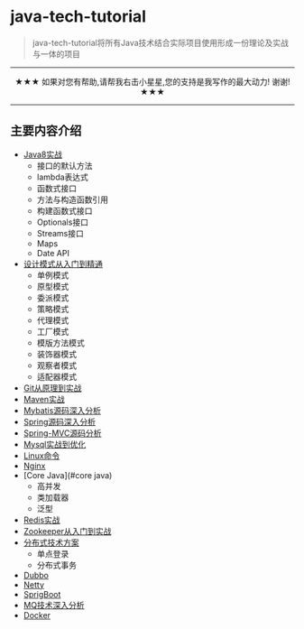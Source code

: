 # java-tech-tutorial
> java-tech-tutorial将所有Java技术结合实际项目使用形成一份理论及实战与一体的项目

---

<p align="center">
 ★★★ 如果对您有帮助,请帮我右击小星星,您的支持是我写作的最大动力! 谢谢! ★★★
</p>

---

## 主要内容介绍
* [Java8实战](#Java8)
   * 接口的默认方法
   * lambda表达式
   * 函数式接口
   * 方法与构造函数引用
   * 构建函数式接口
   * Optionals接口
   * Streams接口
   * Maps
   * Date API
* [设计模式从入门到精通](#design-pattern)
    * 单例模式
    * 原型模式
    * 委派模式
    * 策略模式
    * 代理模式
    * 工厂模式
    * 模版方法模式
    * 装饰器模式
    * 观察者模式
    * 适配器模式
* [Git从原理到实战](#git)
* [Maven实战](#maven)
* [Mybatis源码深入分析](#mybatis)
* [Spring源码深入分析](#spring)
* [Spring-MVC源码分析](#springmvc)
* [Mysql实战到优化](#mysql)
* [Linux命令](#linux)
* [Nginx](#nginx)
* [Core Java](#core java)
   * 高并发
   * 类加载器
   * 泛型
* [Redis实战](#redis)
* [Zookeeper从入门到实战](#zookeeper)
* [分布式技术方案](#distributed)
   * 单点登录
   * 分布式事务
* [Dubbo](#dubbo)
* [Netty](#Netty)
* [SprigBoot](#springboot)
* [MQ技术深入分析](#MQ)
* [Docker](#docker)

